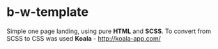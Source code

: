 # b-w-template
Simple one page landing, using pure **HTML** and **SCSS**. To convert from SCSS to CSS was used **Koala** - http://koala-app.com/

